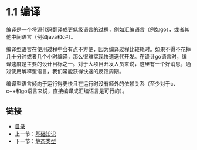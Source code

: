 # 1.1 编译

编译是一个将源代码翻译成更低级语言的过程，例如汇编语言（例如go），或者其他中间语言（例如java和c#）。

编译型语言在使用过程中会有点不方便，因为编译过程比较耗时。如果不得不花掉几十分钟或者几个小时编译，那么很难实现快速迭代开发。在设计go语言时，编译速度是主要的设计目标之一。对于大项目开发人员来说，这里有一个好消息，通过使用解释型语言，我们常能获得快速的反馈周期。

编译型语言倾向于运行得更快且在运行时没有额外的依赖关系（至少对于c、c++和go语言来说，直接编译成汇编语言是可行的）。

## 链接

- [目录](directory.md)
- 上一节：[基础知识](1.0.md)
- 下一节：[静态类型](1.2.md)